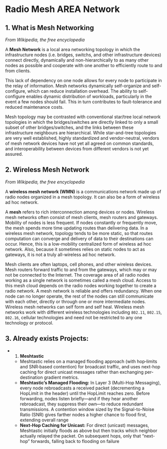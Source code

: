 # Radio Mesh AREA Network


## 1. What is Mesh Networking
*From Wikipedia, the free encyclopedia*

A **Mesh Network** is a local area networking topology in which the infrastructure nodes (i.e. bridges, switchs, and other infrastructure devices) connect directly, dynamically and non-hierarchically to as many other nodes as possible and cooperate with one another to efficiently route to and from clients. 

This lack of dependency on one node allows for every node to participate in the relay of information. Mesh networks dynamically self-organize and self-configure, which can reduce installation overhead. The ability to self-configure enables dynamic distribution of workloads, particularly in the event a few nodes should fail. This in turn contributes to fault-tolerance and reduced maintenance costs.

Mesh topology may be contrasted with conventional star/tree local network topologies in which the bridges/switches are directly linked to only a small subset of other bridges/switches, and the links between these infrastructure neighbours are hierarchical. While star-and-tree topologies are very well established, highly standardized and vendor-neutral, vendors of mesh network devices have not yet all agreed on common standards, and interoperability between devices from different vendors is not yet assured.

## 2. Wireless Mesh Network
*From Wikipedia, the free encyclopedia*

A **wireless mesh network (WMN)** is a communications network made up of radio nodes organized in a mesh topology. It can also be a form of wireless ad hoc network.

A **mesh** refers to rich interconnection among devices or nodes. Wireless mesh networks often consist of mesh clients, mesh routers and gateways. Mobility of nodes is less frequent. If nodes constantly or frequently move, the mesh spends more time updating routes than delivering data. In a wireless mesh network, topology tends to be more static, so that routes computation can converge and delivery of data to their destinations can occur. Hence, this is a low-mobility centralized form of wireless ad hoc network. Also, because it sometimes relies on static nodes to act as gateways, it is not a truly all-wireless ad hoc network.

Mesh clients are often laptops, cell phones, and other wireless devices. Mesh routers forward traffic to and from the gateways, which may or may not be connected to the Internet. The coverage area of all radio nodes working as a single network is sometimes called a mesh cloud. Access to this mesh cloud depends on the radio nodes working together to create a radio network. A mesh network is reliable and offers redundancy. When one node can no longer operate, the rest of the nodes can still communicate with each other, directly or through one or more intermediate nodes. Wireless mesh networks can self form and self heal. Wireless mesh networks work with different wireless technologies including `802.11`, `802.15`, `802.16`, cellular technologies and need not be restricted to any one technology or protocol.

## 3. Already exists Projects:
- 1. **Meshtastic**
   - Meshtastic relies on a managed flooding approach (with hop‐limits and SNR‐based contention) for broadcast traffic, and uses next-hop caching for direct unicast messages rather than exchanging per-destination gradient metrics.
   - **Meshtastic’s Managed Flooding:** In Layer 3 (Multi-Hop Messaging), every node rebroadcasts a received packet (decrementing a HopLimit in the header) until the HopLimit reaches zero. Before forwarding, nodes listen briefly—and if they hear another rebroadcast, they suppress their own—to reduce redundant transmissions. A contention window sized by the Signal-to-Noise Ratio (SNR) gives farther nodes a higher chance to flood first, extending overall range
   - **Next-Hop Caching for Unicast:** For direct (unicast) messages, Meshtastic initially floods as above but then tracks which neighbor actually relayed the packet. On subsequent hops, only that “next-hop” forwards, falling back to flooding on failure
